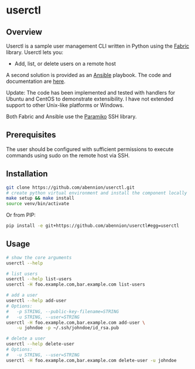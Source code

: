 # userctl

## Overview

Userctl is a sample user management CLI written in Python using the
[Fabric](https://github.com/fabric/fabric) library. Userctl lets you:

* Add, list, or delete users on a remote host

A second solution is provided as an [Ansible](https://www.ansible.com/)
playbook. The code and documentation are [here](ansible).

Update: The code has been implemented and tested with handlers for Ubuntu and
CentOS to demonstrate extensibility. I have not extended support to other
Unix-like platforms or Windows.

Both Fabric and Ansible use the
[Paramiko](https://github.com/paramiko/paramiko) SSH library.

## Prerequisites

The user should be configured with sufficient permissions to execute commands
using sudo on the remote host via SSH.

## Installation

```bash
git clone https://github.com/abennion/userctl.git
# create python virtual environment and install the component locally
make setup && make install
source venv/bin/activate
```

Or from PIP:

```bash
pip install -e git+https://github.com/abennion/userctl#egg=userctl
```

## Usage

```bash
# show the core arguments
userctl --help

# list users
userctl --help list-users
userctl -H foo.example.com,bar.example.com list-users

# add a user
userctl --help add-user
# Options:
#   -p STRING, --public-key-filename=STRING
#   -u STRING, --user=STRING
userctl -H foo.example.com,bar.example.com add-user \
    -u johndoe -p ~/.ssh/johndoe/id_rsa.pub

# delete a user
userctl --help delete-user
# Options:
#   -u STRING, --user=STRING
userctl -H foo.example.com,bar.example.com delete-user -u johndoe
```